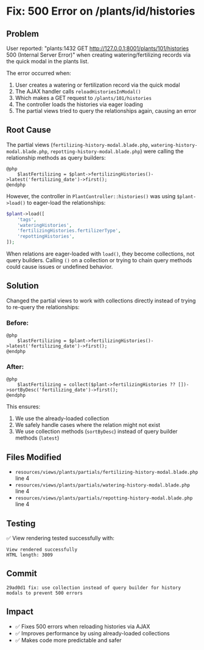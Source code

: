 # Fix: 500 Error on /plants/id/histories

## Problem
User reported: "plants:1432 GET http://127.0.0.1:8001/plants/101/histories 500 (Internal Server Error)" when creating watering/fertilizing records via the quick modal in the plants list.

The error occurred when:
1. User creates a watering or fertilization record via the quick modal
2. The AJAX handler calls `reloadHistoriesInModal()`
3. Which makes a GET request to `/plants/101/histories`
4. The controller loads the histories via eager loading
5. The partial views tried to query the relationships again, causing an error

## Root Cause
The partial views (`fertilizing-history-modal.blade.php`, `watering-history-modal.blade.php`, `repotting-history-modal.blade.php`) were calling the relationship methods as query builders:

```blade
@php
    $lastFertilizing = $plant->fertilizingHistories()->latest('fertilizing_date')->first();
@endphp
```

However, the controller in `PlantController::histories()` was using `$plant->load()` to eager-load the relationships:

```php
$plant->load([
    'tags',
    'wateringHistories',
    'fertilizingHistories.fertilizerType',
    'repottingHistories',
]);
```

When relations are eager-loaded with `load()`, they become collections, not query builders. Calling `()` on a collection or trying to chain query methods could cause issues or undefined behavior.

## Solution
Changed the partial views to work with collections directly instead of trying to re-query the relationships:

### Before:
```blade
@php
    $lastFertilizing = $plant->fertilizingHistories()->latest('fertilizing_date')->first();
@endphp
```

### After:
```blade
@php
    $lastFertilizing = collect($plant->fertilizingHistories ?? [])->sortByDesc('fertilizing_date')->first();
@endphp
```

This ensures:
1. We use the already-loaded collection
2. We safely handle cases where the relation might not exist
3. We use collection methods (`sortByDesc`) instead of query builder methods (`latest`)

## Files Modified
- `resources/views/plants/partials/fertilizing-history-modal.blade.php` line 4
- `resources/views/plants/partials/watering-history-modal.blade.php` line 4
- `resources/views/plants/partials/repotting-history-modal.blade.php` line 4

## Testing
✅ View rendering tested successfully with:
```
View rendered successfully
HTML length: 3009
```

## Commit
```
29ad0d1 fix: use collection instead of query builder for history modals to prevent 500 errors
```

## Impact
- ✅ Fixes 500 errors when reloading histories via AJAX
- ✅ Improves performance by using already-loaded collections
- ✅ Makes code more predictable and safer
